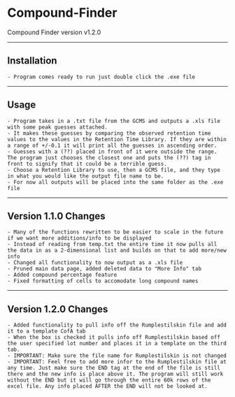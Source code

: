 # Compound-Finder

Compound Finder version v1.2.0

-----------------------------------
Installation
-----------------------------------

	- Program comes ready to run just double click the .exe file

-----------------------------------
Usage
-----------------------------------

	- Program takes in a .txt file from the GCMS and outputs a .xls file with some peak guesses attached.
	- It makes these guesses by comparing the observed retention time values to the values in the Retention Time Library. If they are within a range of +/-0.1 it will print all the guesses in ascending order.
	- Guesses with a (??) placed in front of it were outside the range. The program just chooses the closest one and puts the (??) tag in front to signify that it could be a terrible guess.
	- Choose a Retention Library to use, then a GCMS file, and they type in what you would like the output file name to be.
	- For now all outputs will be placed into the same folder as the .exe file

-----------------------------------
Version 1.1.0 Changes
-----------------------------------
	
	- Many of the functions rewritten to be easier to scale in the future if we want more additions/info to be displayed
	- Instead of reading from temp.txt the entire time it now pulls all the data in as a 2-dimensional list and builds on that to add more/new info
	- Changed all functionality to now output as a .xls file
	- Pruned main data page, added deleted data to "More Info" tab
	- Added compound percentage feature
	- Fixed formatting of cells to accomodate long compound names

-----------------------------------
Version 1.2.0 Changes
-----------------------------------
	
	- Added functionality to pull info off the Rumplestilskin file and add it to a template CofA tab
	- When the box is checked it pulls info off Rumplestilskin based off the user specified lot number and places it in a template on the third tab.
	- IMPORTANT: Make sure the file name for Rumplestilskin is not changed
	- IMPORTANT: Feel free to add more infor to the Rumplestilskin file at any time. Just make sure the END tag at the end of the file is still there and the new info is place above it. The program will still work without the END but it will go through the entire 60k rows of the excel file. Any info placed AFTER the END will not be looked at.
